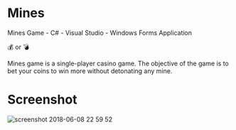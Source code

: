 # Mines

Mines Game - C# - Visual Studio - Windows Forms Application

:moneybag: or :bomb:

Mines game is a single-player casino game. The objective of the game is to bet your coins to win more without detonating any mine.

# Screenshot

![screenshot 2018-06-08 22 59 52](https://user-images.githubusercontent.com/32882041/41179444-674da834-6b73-11e8-9a3f-1f36ecf521ce.png)

